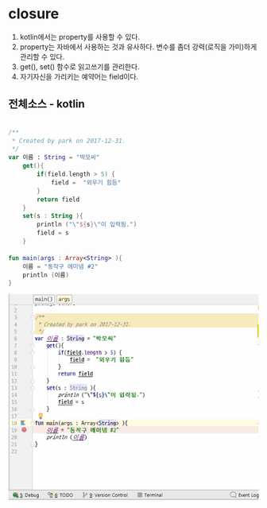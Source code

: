 # closure
1. kotlin에서는 property를 사용할 수 있다.
2. property는 자바에서 사용하는 것과 유사하다. 변수를 좀더 강력(로직을 가미)하게 관리할 수 있다.
3. get(), set() 함수로 읽고쓰기를 관리한다.
4. 자기자신을 가리키는 예약어는 field이다.
## 전체소스 - kotlin
~~~kotlin

/**
 * Created by park on 2017-12-31.
 */
var 이름 : String = "박모씨"
    get(){
        if(field.length > 5) {
            field =  "외우기 힘듬"
        }
        return field
    }
    set(s : String ){
        println ("\"${s}\"이 입력됨.")
        field = s
    }

fun main(args : Array<String> ){
    이름 = "동작구 에미넴 #2"
    println (이름)
}


~~~

![이미지](properties.gif)

